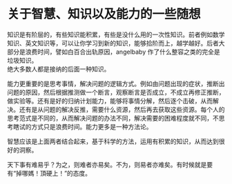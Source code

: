 # 关于智慧、知识以及能力的一些随想

知识是有阶层的，有些知识能积累，有些是没什么用的一次性知识。前者例如数学知识、英文知识等，可以让你学习到新的知识，能够拾阶而上，越学越好。后者大部分是浪费时间，譬如白百合出轨原因，angelbaby 作了什么整容之类的完全是垃圾知识。  
绝大多数人都是接纳的后面一种知识。

能力更重要的是思考事情，解决问题的逻辑方式。例如由问题出现的症状，推断出问题的原因，然后根据推测做一个断言，观察断言是否成立，不成立再修正推断，做实验等。还有是好的归纳计划能力，能够将事情分解，然后逐个击破，从而解决。还有是从问题的解决反推，需要什么资源，然后再去获取这些资源。每个人的思考范式是不同的，从而解决问题的办法不同，解决需要的困难程度就不同，不思考瞎试的方式只是浪费时间。能力更多是一种方法论。

智慧应该是上面两者结合起来，基于科学的方法，运用有积累的知识，从而达到很好的洞察。

天下事有难易乎？为之，则难者亦易矣。不为，则易者亦难矣。有时候就是要有“掉哪媽！頂硬上！”的态度。